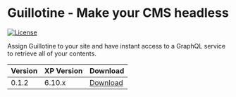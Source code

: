 Guillotine - Make your CMS headless
===================================

[![License](https://img.shields.io/github/license/enonic/lib-sql.svg)](http://www.apache.org/licenses/LICENSE-2.0.html)

Assign Guillotine to your site and have instant access to a GraphQL service to retrieve all of your contents.

| Version | XP Version  | Download |
|---------|-------------| -------- |
| 0.1.2   | 6.10.x      | [Download](http://repo.enonic.com/public/com/enonic/app/guillotine/0.1.2/graphiql-0.1.2.jar) |